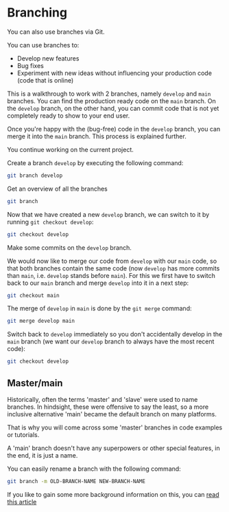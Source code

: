 # Branching

You can also use branches via Git.

You can use branches to:

- Develop new features
- Bug fixes
- Experiment with new ideas without influencing your production code (code that is online)

This is a walkthrough to work with 2 branches, namely `develop` and `main` branches. You can find the production ready code on the `main` branch. On the `develop` branch, on the other hand, you can commit code that is not yet completely ready to show to your end user.

Once you're happy with the (bug-free) code in the `develop` branch, you can merge it into the `main` branch. This process is explained further.

You continue working on the current project.

Create a branch `develop` by executing the following command:

```bash
git branch develop
```

Get an overview of all the branches

```bash
git branch
```

Now that we have created a new `develop` branch, we can switch to it by running `git checkout develop`:

```bash
git checkout develop
```

Make some commits on the `develop` branch.

We would now like to merge our code from `develop` with our `main` code, so that both branches contain the same code (now `develop` has more commits than `main`, i.e. `develop` stands before `main`). For this we first have to switch back to our `main` branch and merge `develop` into it in a next step:

```bash
git checkout main
```

The merge of `develop` in `main` is done by the `git merge` command:

```bash
git merge develop main
```

Switch back to `develop` immediately so you don't accidentally develop in the `main` branch (we want our `develop` branch to always have the most recent code):

```bash
git checkout develop
```

## Master/main

Historically, often the terms 'master' and 'slave' were used to name branches. In hindsight, these were offensive to say the least, so a more inclusive alternative 'main' became the default branch on many platforms.

That is why you will come across some 'master' branches in code examples or tutorials.

A 'main' branch doesn't have any superpowers or other special features, in the end, it is just a name.

You can easily rename a branch with the following command:

```bash
git branch -m OLD-BRANCH-NAME NEW-BRANCH-NAME
```

If you like to gain some more background information on this, you can [read this article](https://www.theserverside.com/feature/Why-GitHub-renamed-its-master-branch-to-main)
